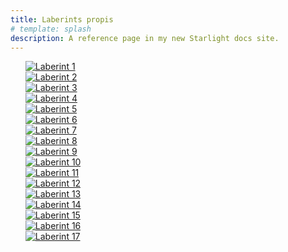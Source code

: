 ```yaml
---
title: Laberints propis
# template: splash
description: A reference page in my new Starlight docs site.
---
```


<ul style="list-style-type: none;">
    <li><a href="/img/laberints/propis/laberint1.jpg" target="_blank"><img src="/img/laberints/propis/laberint1.jpg" alt="Laberint 1"/></a></li>
    <li><a href="/img/laberints/propis/laberint2.jpg" target="_blank"><img src="/img/laberints/propis/laberint2.jpg" alt="Laberint 2"/></a></li>
    <li><a href="/img/laberints/propis/laberint3.jpg" target="_blank"><img src="/img/laberints/propis/laberint3.jpg" alt="Laberint 3"/></a></li>	
    <li><a href="/img/laberints/propis/laberint4.jpg" target="_blank"><img src="/img/laberints/propis/laberint4.jpg" alt="Laberint 4"/></a></li>
    <li><a href="/img/laberints/propis/laberint5.jpg" target="_blank"><img src="/img/laberints/propis/laberint5.jpg" alt="Laberint 5"/></a></li>
    <li><a href="/img/laberints/propis/laberint6.jpg" target="_blank"><img src="/img/laberints/propis/laberint6.jpg" alt="Laberint 6"/></a></li>			
    <li><a href="/img/laberints/propis/laberint7.jpg" target="_blank"><img src="/img/laberints/propis/laberint7.jpg" alt="Laberint 7"/></a></li>
    <li><a href="/img/laberints/propis/laberint8.gif" target="_blank"><img src="/img/laberints/propis/laberint8.jpg" alt="Laberint 8"/></a></li>
    <li><a href="/img/laberints/propis/laberint9.jpg" target="_blank"><img src="/img/laberints/propis/laberint9.jpg" alt="Laberint 9"/></a></li>		
    <li><a href="/img/laberints/propis/laberint10.jpg" target="_blank"><img src="/img/laberints/propis/laberint10.jpg" alt="Laberint 10"/></a></li>
    <li><a href="/img/laberints/propis/laberint11.jpg" target="_blank"><img src="/img/laberints/propis/laberint11.jpg" alt="Laberint 11"/></a></li>
    <li><a href="/img/laberints/propis/laberint12.jpg" target="_blank"><img src="/img/laberints/propis/laberint12.jpg" alt="Laberint 12"/></a></li>	
    <li><a href="/img/laberints/propis/laberint13.jpg" target="_blank"><img src="/img/laberints/propis/laberint13.jpg" alt="Laberint 13"/></a></li>
    <li><a href="/img/laberints/propis/laberint14.jpg" target="_blank"><img src="/img/laberints/propis/laberint14.jpg" alt="Laberint 14"/></a></li>
    <li><a href="/img/laberints/propis/laberint15.jpg" target="_blank"><img src="/img/laberints/propis/laberint15.jpg" alt="Laberint 15"/></a></li>
    <li><a href="/img/laberints/propis/laberint16.jpg" target="_blank"><img src="/img/laberints/propis/laberint16.jpg" alt="Laberint 16"/></a></li>
    <li><a href="/img/laberints/propis/laberint17.jpg" target="_blank"><img src="/img/laberints/propis/laberint17.jpg" alt="Laberint 17"/></a></li>
</ul>